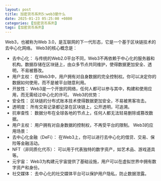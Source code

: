 ```yaml
---
layout: post
title: 加密货币系列5:web3是什么
date: 2025-01-23 05:25:00 +0800
categories: [加密货币系列]
tags: [加密货币系列]
---
```

Web3，也被称为Web 3.0，是互联网的下一代形态，它是一个基于区块链技术的去中心化网络。
Web3的核心概念是：
 * 去中心化： 与传统的Web2.0平台不同，Web3不再依赖于中心化的服务器和机构。数据存储在区块链上，由众多节点共同维护，使得数据更加安全、透明，不易被篡改。
 * 用户主权： 在Web3中，用户拥有对自身数据的完全控制权。你可以决定你的数据如何使用，而不是被平台随意利用。
 * 开放性： Web3是一个开放的网络，任何人都可以参与其中，构建和使用应用，而无需经过中心化的许可。
Web3的优势：
 * 安全性： 区块链的分布式账本技术使得数据更加安全，不易被黑客攻击。
 * 透明度： 所有交易记录都记录在区块链上，公开透明，可追溯。
 * 抗审查性： 数据分布在全球各地的节点上，任何人都无法轻易删除或篡改数据。
 * 用户主权： 用户拥有对自身数据的控制权，不再受平台的限制。
Web3的应用场景：
 * 去中心化金融（DeFi）： 在Web3上，你可以进行去中心化的借贷、交易、保险等金融活动。
 * NFT（非同质化代币）： 可以用于代表独特的数字资产，如艺术品、游戏道具等。
 * 元宇宙： Web3为构建元宇宙提供了基础设施，用户可以在虚拟世界中拥有数字资产和身份。
 * 社交媒体： 去中心化的社交媒体平台可以保护用户隐私，防止数据泄露。